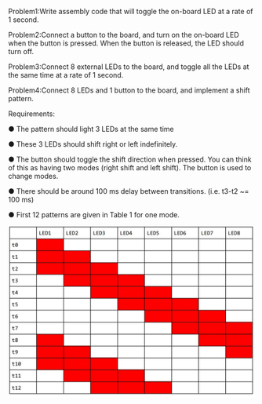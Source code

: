 Problem1:Write assembly code that will toggle the on-board LED at a rate of 1 second.

Problem2:Connect a button to the board, and turn on the on-board LED when the button is pressed. When the button is released, the LED should turn off.

Problem3:Connect 8 external LEDs to the board, and toggle all the LEDs at the same time at a rate of 1 second.

Problem4:Connect 8 LEDs and 1 button to the board, and implement a shift pattern.

Requirements:

● The pattern should light 3 LEDs at the same time

● These 3 LEDs should shift right or left indefinitely.

● The button should toggle the shift direction when pressed. You can think of this as having
two modes (right shift and left shift). The button is used to change modes.

● There should be around 100 ms delay between transitions. (i.e. t3-t2 ~= 100 ms)

● First 12 patterns are given in Table 1 for one mode.

![](images/LED_Pattern.jpg)
